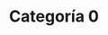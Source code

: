 ---
slug: categoria-0
title: Categoría 0
summary: null # string
image: null # string

category: []

toc: false
draft: false
noindex: true
translationKey: categoria-0
seo: null # string
description: null # string
---